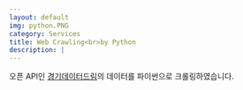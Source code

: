 ```yaml
---
layout: default
img: python.PNG
category: Services
title: Web Crawling<br>by Python
description: |
---
```

오픈 API인 [경기데이터드림](https://data.gg.go.kr)의 데이터를 파이썬으로 크롤링하였습니다.